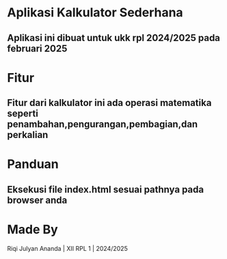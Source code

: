 # Aplikasi Kalkulator Sederhana
 Aplikasi ini dibuat untuk ukk rpl 2024/2025 pada februari 2025
 ---
 # Fitur
 Fitur dari kalkulator ini ada operasi matematika seperti penambahan,pengurangan,pembagian,dan perkalian
---
 # Panduan
 Eksekusi file index.html sesuai pathnya pada browser anda
---
 # Made By
 Riqi Julyan Ananda | XII RPL 1 | 2024/2025
